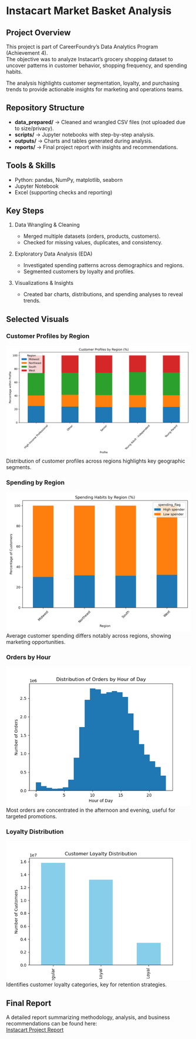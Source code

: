 # Instacart Market Basket Analysis

## Project Overview
This project is part of CareerFoundry’s Data Analytics Program (Achievement 4).  
The objective was to analyze Instacart’s grocery shopping dataset to uncover patterns in customer behavior, shopping frequency, and spending habits.  

The analysis highlights customer segmentation, loyalty, and purchasing trends to provide actionable insights for marketing and operations teams.  

## Repository Structure
- **data_prepared/** → Cleaned and wrangled CSV files (not uploaded due to size/privacy).  
- **scripts/** → Jupyter notebooks with step-by-step analysis.  
- **outputs/** → Charts and tables generated during analysis.  
- **reports/** → Final project report with insights and recommendations.  

## Tools & Skills
- Python: pandas, NumPy, matplotlib, seaborn  
- Jupyter Notebook  
- Excel (supporting checks and reporting)  

## Key Steps
1. Data Wrangling & Cleaning  
   - Merged multiple datasets (orders, products, customers).  
   - Checked for missing values, duplicates, and consistency.  

2. Exploratory Data Analysis (EDA)  
   - Investigated spending patterns across demographics and regions.  
   - Segmented customers by loyalty and profiles.  

3. Visualizations & Insights  
   - Created bar charts, distributions, and spending analyses to reveal trends.  

## Selected Visuals

### Customer Profiles by Region
![Profiles by Region](outputs/profiles_by_region_updated.png)  
Distribution of customer profiles across regions highlights key geographic segments.  

### Spending by Region
![Spending by Region](outputs/spending_by_region_updated.png)  
Average customer spending differs notably across regions, showing marketing opportunities.  

### Orders by Hour
![Orders by Hour](outputs/orders_by_hour.png)  
Most orders are concentrated in the afternoon and evening, useful for targeted promotions.  

### Loyalty Distribution
![Loyalty Distribution](outputs/loyalty_distribution.png)  
Identifies customer loyalty categories, key for retention strategies.  

## Final Report
A detailed report summarizing methodology, analysis, and business recommendations can be found here:  
[Instacart Project Report](INSERT_LINK_HERE)  
